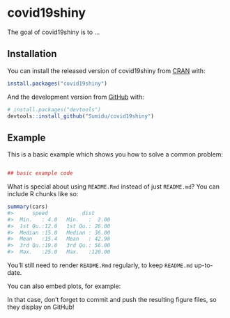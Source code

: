 
<!-- README.md is generated from README.Rmd. Please edit that file -->

# covid19shiny

<!-- badges: start -->

<!-- badges: end -->

The goal of covid19shiny is to …

## Installation

You can install the released version of covid19shiny from
[CRAN](https://CRAN.R-project.org) with:

``` r
install.packages("covid19shiny")
```

And the development version from [GitHub](https://github.com/) with:

``` r
# install.packages("devtools")
devtools::install_github("Sumidu/covid19shiny")
```

## Example

This is a basic example which shows you how to solve a common problem:

``` r

## basic example code
```

What is special about using `README.Rmd` instead of just `README.md`?
You can include R chunks like so:

``` r
summary(cars)
#>      speed           dist       
#>  Min.   : 4.0   Min.   :  2.00  
#>  1st Qu.:12.0   1st Qu.: 26.00  
#>  Median :15.0   Median : 36.00  
#>  Mean   :15.4   Mean   : 42.98  
#>  3rd Qu.:19.0   3rd Qu.: 56.00  
#>  Max.   :25.0   Max.   :120.00
```

You’ll still need to render `README.Rmd` regularly, to keep `README.md`
up-to-date.

You can also embed plots, for example:

In that case, don’t forget to commit and push the resulting figure
files, so they display on GitHub\!
